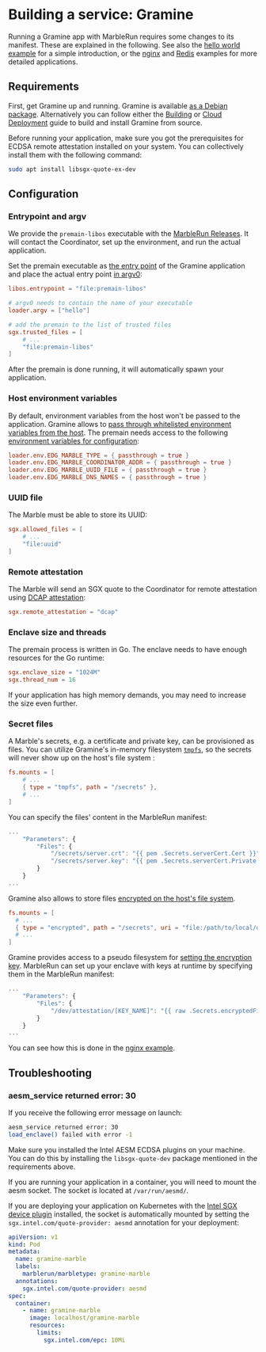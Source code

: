 # Building a service: Gramine

Running a Gramine app with MarbleRun requires some changes to its manifest. These are explained in the following. See also the [hello world example](https://github.com/edgelesssys/marblerun/tree/master/samples/gramine-hello) for a simple introduction, or the [nginx](https://github.com/edgelesssys/marblerun/tree/master/samples/gramine-nginx) and [Redis](https://github.com/edgelesssys/marblerun/tree/master/samples/gramine-redis) examples for more detailed applications.

## Requirements

First, get Gramine up and running. Gramine is available [as a Debian package](https://github.com/gramineproject/gramine/releases). Alternatively you can follow either the [Building](https://gramine.readthedocs.io/en/latest/devel/building.html) or [Cloud Deployment](https://gramine.readthedocs.io/en/latest/installation.html) guide to build and install Gramine from source.

Before running your application, make sure you got the prerequisites for ECDSA remote attestation installed on your system. You can collectively install them with the following command:

```sh
sudo apt install libsgx-quote-ex-dev
```

## Configuration

### Entrypoint and argv

We provide the `premain-libos` executable with the [MarbleRun Releases](https://github.com/edgelesssys/marblerun/releases). It will contact the Coordinator, set up the environment, and run the actual application.

Set the premain executable as [the entry point](https://gramine.readthedocs.io/en/v1.3/manifest-syntax.html#libos-entrypoint) of the Gramine application and place the actual entry point [in argv0](https://gramine.readthedocs.io/en/v1.3/manifest-syntax.html#command-line-arguments):

```toml
libos.entrypoint = "file:premain-libos"

# argv0 needs to contain the name of your executable
loader.argv = ["hello"]

# add the premain to the list of trusted files
sgx.trusted_files = [
    # ...
    "file:premain-libos"
]
```

After the premain is done running, it will automatically spawn your application.

### Host environment variables

By default, environment variables from the host won't be passed to the application.
Gramine allows to [pass through whitelisted environment variables from the host](https://gramine.readthedocs.io/en/v1.3/manifest-syntax.html#environment-variables).
The premain needs access to the following [environment variables for configuration](../workflows/add-service.md#step-3-start-your-service):

```toml
loader.env.EDG_MARBLE_TYPE = { passthrough = true }
loader.env.EDG_MARBLE_COORDINATOR_ADDR = { passthrough = true }
loader.env.EDG_MARBLE_UUID_FILE = { passthrough = true }
loader.env.EDG_MARBLE_DNS_NAMES = { passthrough = true }
```

### UUID file

The Marble must be able to store its UUID:

```toml
sgx.allowed_files = [
    # ...
    "file:uuid"
]
```

### Remote attestation

The Marble will send an SGX quote to the Coordinator for remote attestation using [DCAP attestation](https://gramine.readthedocs.io/en/v1.3/manifest-syntax.html#attestation-and-quotes):

```toml
sgx.remote_attestation = "dcap"
```

### Enclave size and threads

The premain process is written in Go. The enclave needs to have enough resources for the Go runtime:

```toml
sgx.enclave_size = "1024M"
sgx.thread_num = 16
```

If your application has high memory demands, you may need to increase the size even further.

### Secret files

A Marble's secrets, e.g. a certificate and private key, can be provisioned as files. You can utilize Gramine's in-memory filesystem [`tmpfs`](https://gramine.readthedocs.io/en/latest/manifest-syntax.html#fs-mount-points), so the secrets will never show up on the host's file system :

```toml
fs.mounts = [
    # ...
    { type = "tmpfs", path = "/secrets" },
    # ...
]
```

You can specify the files' content in the MarbleRun manifest:

```javascript
...
    "Parameters": {
        "Files": {
            "/secrets/server.crt": "{{ pem .Secrets.serverCert.Cert }}",
            "/secrets/server.key": "{{ pem .Secrets.serverCert.Private }}"
        }
    }
...
```

Gramine also allows to store files [encrypted on the host's file system](https://gramine.readthedocs.io/en/v1.3/manifest-syntax.html#encrypted-files).

```toml
fs.mounts = [
  # ...
  { type = "encrypted", path = "/secrets", uri = "file:/path/to/local/directory", key_name = "[KEY_NAME]" },
  # ...
]
```

Gramine provides access to a pseudo filesystem for [setting the encryption key](https://gramine.readthedocs.io/en/v1.3/attestation.html#low-level-dev-attestation-interface).
MarbleRun can set up your enclave with keys at runtime by specifying them in the MarbleRun manifest:

```javascript
...
    "Parameters": {
        "Files": {
            "/dev/attestation/[KEY_NAME]": "{{ raw .Secrets.encryptedFilesKey }}"
        }
    }
...
```

You can see how this is done in the [nginx example](https://github.com/edgelesssys/marblerun/tree/master/samples/gramine-nginx).

## Troubleshooting

### aesm_service returned error: 30

If you receive the following error message on launch:

```sh
aesm_service returned error: 30
load_enclave() failed with error -1
```

Make sure you installed the Intel AESM ECDSA plugins on your machine. You can do this by installing the `libsgx-quote-dev` package mentioned in the requirements above.

If you are running your application in a container, you will need to mount the aesm socket. The socket is located at `/var/run/aesmd/`.

If you are deploying your application on Kubernetes with the [Intel SGX device plugin](https://intel.github.io/intel-device-plugins-for-kubernetes/cmd/sgx_plugin/README.html) installed, the socket is automatically mounted by setting the `sgx.intel.com/quote-provider: aesmd` annotation for your deployment:

```yaml
apiVersion: v1
kind: Pod
metadata:
  name: gramine-marble
  labels:
    marblerun/marbletype: gramine-marble
  annotations:
    sgx.intel.com/quote-provider: aesmd
spec:
  container:
    - name: gramine-marble
      image: localhost/gramine-marble
      resources:
        limits:
          sgx.intel.com/epc: 10Mi
```
